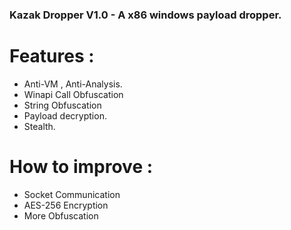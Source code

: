 ### Kazak Dropper V1.0 - A x86 windows payload dropper.

# Features : 
- Anti-VM , Anti-Analysis.
- Winapi Call Obfuscation
- String Obfuscation
- Payload decryption.
- Stealth.

# How to improve :
- Socket Communication
- AES-256 Encryption
- More Obfuscation

